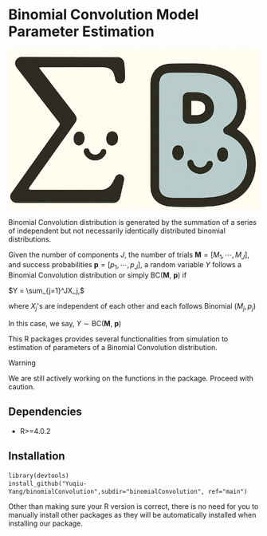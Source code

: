 # Binomial Convolution Model Parameter Estimation

![Logo](/assets/logo.png)

Binomial Convolution distribution is generated by the summation of a series of independent but not necessarily identically distributed binomial distributions. 

Given the number of components $J$, the number of trials $\mathbf{M} = [M_1, \cdots, M_J]$, and success probabilities $\mathbf{p}=[p_1, \cdots, p_J]$, a random variable $Y$ follows a Binomial Convolution distribution or simply BC($\mathbf{M},~ \mathbf{p}$) if 

$Y = \sum_{j=1}^JX_j,$ 

where $X_j$'s are independent of each other and each follows Binomial $(M_j, p_j)$

In this case, we say,
$Y \sim \text{BC}(\mathbf{M},~ \mathbf{p})$
<!-- Suppose we are given a set of $N$ IID samples $Y_1, \cdots, Y_N$ from some Binomial Convolution distribution, the goals of this project are then 

1. Given $Y_1, \cdots, Y_N$, and $\mathbf{M}$, estimate $\mathbf{p}$
2. Given $Y_1, \cdots, Y_N$, and $J$, estimate $\mathbf{M}$ and $\mathbf{p}$
3. Given $Y_1, \cdots, Y_N$, estimate $J$, $\mathbf{M}$ and $\mathbf{p}$ -->

This R packages provides several functionalities from simulation to estimation of parameters of a Binomial Convolution distribution.  

> [!WARNING] 
We are still actively working on the functions in the package. Proceed with caution. 

## Dependencies 

- R>=4.0.2

## Installation

```shell
library(devtools)
install_github("Yuqiu-Yang/binomialConvolution",subdir="binomialConvolution", ref="main")
```

Other than making sure your R version is correct, there is no need for 
you to manually install other packages as they will be automatically 
installed when installing our package.  

